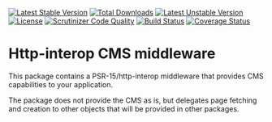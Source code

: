 [![Latest Stable Version](https://poser.pugx.org/thecodingmachine/cms-middleware/v/stable)](https://packagist.org/packages/thecodingmachine/cms-middleware)
[![Total Downloads](https://poser.pugx.org/thecodingmachine/cms-middleware/downloads)](https://packagist.org/packages/thecodingmachine/cms-middleware)
[![Latest Unstable Version](https://poser.pugx.org/thecodingmachine/cms-middleware/v/unstable)](https://packagist.org/packages/thecodingmachine/cms-middleware)
[![License](https://poser.pugx.org/thecodingmachine/cms-middleware/license)](https://packagist.org/packages/thecodingmachine/cms-middleware)
[![Scrutinizer Code Quality](https://scrutinizer-ci.com/g/thecodingmachine/cms-middleware/badges/quality-score.png?b=master)](https://scrutinizer-ci.com/g/thecodingmachine/cms-middleware/?branch=master)
[![Build Status](https://travis-ci.org/thecodingmachine/cms-middleware.svg?branch=master)](https://travis-ci.org/thecodingmachine/cms-middleware)
[![Coverage Status](https://coveralls.io/repos/thecodingmachine/cms-middleware/badge.svg?branch=master&service=github)](https://coveralls.io/github/thecodingmachine/cms-middleware?branch=master)

Http-interop CMS middleware
===========================

This package contains a PSR-15/http-interop middleware that provides CMS capabilities to your application.

The package does not provide the CMS as is, but delegates page fetching and creation to other objects that will be provided in other packages.

